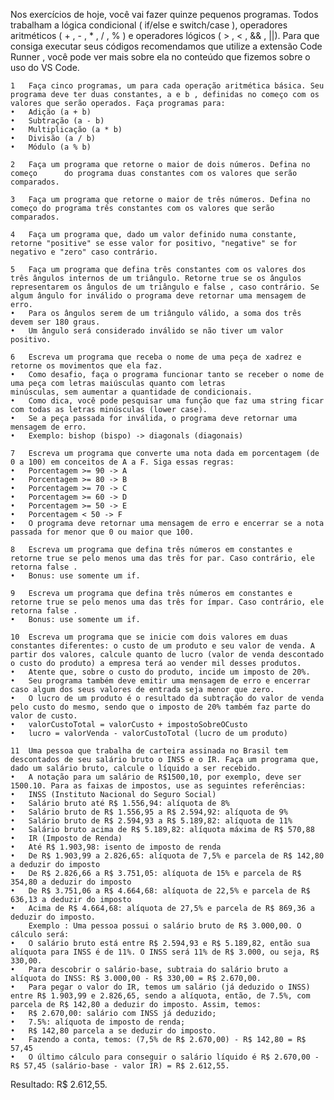 Nos exercícios de hoje, você vai fazer quinze pequenos programas. Todos trabalham a lógica condicional ( if/else e switch/case ), operadores aritméticos ( + , - , * , / , % ) e operadores lógicos ( > , < , && , ||). Para que consiga executar seus códigos recomendamos que utilize a extensão Code Runner , você pode ver mais sobre ela no conteúdo que fizemos sobre o uso do VS Code.

	1	Faça cinco programas, um para cada operação aritmética básica. Seu programa deve ter duas constantes, a e b , definidas no começo com os valores que serão operados. Faça programas para:
	•	Adição (a + b)
	•	Subtração (a - b)
	•	Multiplicação (a * b)
	•	Divisão (a / b)
	•	Módulo (a % b)

	2	Faça um programa que retorne o maior de dois números. Defina no começo 		do programa duas constantes com os valores que serão comparados.

	3	Faça um programa que retorne o maior de três números. Defina no começo do programa três constantes com os valores que serão comparados.

	4	Faça um programa que, dado um valor definido numa constante, retorne "positive" se esse valor for positivo, "negative" se for negativo e "zero" caso contrário.

	5	Faça um programa que defina três constantes com os valores dos três ângulos internos de um triângulo. Retorne true se os ângulos representarem os ângulos de um triângulo e false , caso contrário. Se 					 		 algum ângulo for inválido o programa deve retornar uma mensagem de erro.
	•	Para os ângulos serem de um triângulo válido, a soma dos três devem ser 180 graus.
	•	Um ângulo será considerado inválido se não tiver um valor positivo.

	6	Escreva um programa que receba o nome de uma peça de xadrez e retorne os movimentos que ela faz.
	•	Como desafio, faça o programa funcionar tanto se receber o nome de uma peça com letras maiúsculas quanto com letras minúsculas, sem aumentar a quantidade de condicionais.
	•	Como dica, você pode pesquisar uma função que faz uma string ficar com todas as letras minúsculas (lower case).
	•	Se a peça passada for inválida, o programa deve retornar uma mensagem de erro.
	•	Exemplo: bishop (bispo) -> diagonals (diagonais)

	7	Escreva um programa que converte uma nota dada em porcentagem (de 0 a 100) em conceitos de A a F. Siga essas regras:
	•	Porcentagem >= 90 -> A
	•	Porcentagem >= 80 -> B
	•	Porcentagem >= 70 -> C
	•	Porcentagem >= 60 -> D
	•	Porcentagem >= 50 -> E
	•	Porcentagem < 50 -> F
	•	O programa deve retornar uma mensagem de erro e encerrar se a nota passada for menor que 0 ou maior que 100.

	8	Escreva um programa que defina três números em constantes e retorne true se pelo menos uma das três for par. Caso contrário, ele retorna false .
	•	Bonus: use somente um if.

	9	Escreva um programa que defina três números em constantes e retorne true se pelo menos uma das três for ímpar. Caso contrário, ele retorna false .
	•	Bonus: use somente um if.

	10	Escreva um programa que se inicie com dois valores em duas constantes diferentes: o custo de um produto e seu valor de venda. A partir dos valores, calcule quanto de lucro (valor de venda descontado 					 	o custo do produto) a empresa terá ao vender mil desses produtos.
	•	Atente que, sobre o custo do produto, incide um imposto de 20%.
	•	Seu programa também deve emitir uma mensagem de erro e encerrar caso algum dos seus valores de entrada seja menor que zero.
	•	O lucro de um produto é o resultado da subtração do valor de venda pelo custo do mesmo, sendo que o imposto de 20% também faz parte do valor de custo.
	•	valorCustoTotal = valorCusto + impostoSobreOCusto
	•	lucro = valorVenda - valorCustoTotal (lucro de um produto)

	11	Uma pessoa que trabalha de carteira assinada no Brasil tem descontados de seu salário bruto o INSS e o IR. Faça um programa que, dado um salário bruto, calcule o líquido a ser recebido.
	•	A notação para um salário de R$1500,10, por exemplo, deve ser 1500.10. Para as faixas de impostos, use as seguintes referências:
	•	INSS (Instituto Nacional do Seguro Social)
	•	Salário bruto até R$ 1.556,94: alíquota de 8%
	•	Salário bruto de R$ 1.556,95 a R$ 2.594,92: alíquota de 9%
	•	Salário bruto de R$ 2.594,93 a R$ 5.189,82: alíquota de 11%
	•	Salário bruto acima de R$ 5.189,82: alíquota máxima de R$ 570,88
	•	IR (Imposto de Renda)
	•	Até R$ 1.903,98: isento de imposto de renda
	•	De R$ 1.903,99 a 2.826,65: alíquota de 7,5% e parcela de R$ 142,80 a deduzir do imposto
	•	De R$ 2.826,66 a R$ 3.751,05: alíquota de 15% e parcela de R$ 354,80 a deduzir do imposto
	•	De R$ 3.751,06 a R$ 4.664,68: alíquota de 22,5% e parcela de R$ 636,13 a deduzir do imposto
	•	Acima de R$ 4.664,68: alíquota de 27,5% e parcela de R$ 869,36 a deduzir do imposto.
		Exemplo : Uma pessoa possui o salário bruto de R$ 3.000,00. O cálculo será:
	•	O salário bruto está entre R$ 2.594,93 e R$ 5.189,82, então sua alíquota para INSS é de 11%. O INSS será 11% de R$ 3.000, ou seja, R$ 330,00.
	•	Para descobrir o salário-base, subtraia do salário bruto a alíquota do INSS: R$ 3.000,00 - R$ 330,00 = R$ 2.670,00.
	•	Para pegar o valor do IR, temos um salário (já deduzido o INSS) entre R$ 1.903,99 e 2.826,65, sendo a alíquota, então, de 7.5%, com parcela de R$ 142,80 a deduzir do imposto. Assim, temos:
	•	R$ 2.670,00: salário com INSS já deduzido;
	•	7.5%: alíquota de imposto de renda;
	•	R$ 142,80 parcela a se deduzir do imposto.
	•	Fazendo a conta, temos: (7,5% de R$ 2.670,00) - R$ 142,80 = R$ 57,45
	•	O último cálculo para conseguir o salário líquido é R$ 2.670,00 - R$ 57,45 (salário-base - valor IR) = R$ 2.612,55.
Resultado: R$ 2.612,55.


